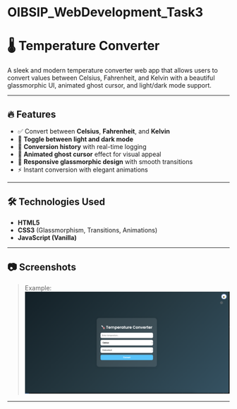 # OIBSIP_WebDevelopment_Task3
# 🌡️ Temperature Converter

A sleek and modern temperature converter web app that allows users to convert values between Celsius, Fahrenheit, and Kelvin with a beautiful glassmorphic UI, animated ghost cursor, and light/dark mode support.

---

## 🔥 Features

- ✅ Convert between **Celsius**, **Fahrenheit**, and **Kelvin**
- 🌙 **Toggle between light and dark mode**
- 🧠 **Conversion history** with real-time logging
- 👻 **Animated ghost cursor** effect for visual appeal
- 🎨 **Responsive glassmorphic design** with smooth transitions
- ⚡ Instant conversion with elegant animations

---

## 🛠️ Technologies Used

- **HTML5**
- **CSS3** (Glassmorphism, Transitions, Animations)
- **JavaScript (Vanilla)**

---

## 📷 Screenshots

>  
> Example:
> ![Screenshot](websiteImage.png)

---

